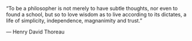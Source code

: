


“To be a philosopher is not merely to have subtle thoughts, nor even to found a school,
but so to love wisdom as to live according to its dictates, a life of simplicity, independence, magnanimity and trust.”  

― Henry David Thoreau